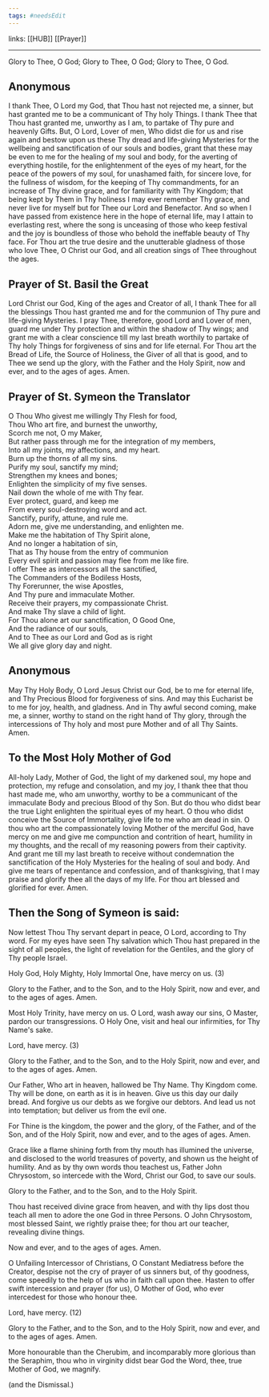 ```yaml
---
tags: #needsEdit 
---
```


links: [[HUB]] [[Prayer]]

---
Glory to Thee, O God; Glory to Thee, O God; Glory to Thee, O God.

## Anonymous

I thank Thee, O Lord my God, that Thou hast not rejected me, a sinner, but hast granted me to be a communicant of Thy holy Things. I thank Thee that Thou hast granted me, unworthy as I am, to partake of Thy pure and heavenly Gifts. But, O Lord, Lover of men, Who didst die for us and rise again and bestow upon us these Thy dread and life-giving Mysteries for the wellbeing and sanctification of our souls and bodies, grant that these may be even to me for the healing of my soul and body, for the averting of everything hostile, for the enlightenment of the eyes of my heart, for the peace of the powers of my soul, for unashamed faith, for sincere love, for the fullness of wisdom, for the keeping of Thy commandments, for an increase of Thy divine grace, and for familiarity with Thy Kingdom; that being kept by Them in Thy holiness I may ever remember Thy grace, and never live for myself but for Thee our Lord and Benefactor. And so when I have passed from existence here in the hope of eternal life, may I attain to everlasting rest, where the song is unceasing of those who keep festival and the joy is boundless of those who behold the ineffable beauty of Thy face. For Thou art the true desire and the unutterable gladness of those who love Thee, O Christ our God, and all creation sings of Thee throughout the ages.

## Prayer of St. Basil the Great

Lord Christ our God, King of the ages and Creator of all, I thank Thee for all the blessings Thou hast granted me and for the communion of Thy pure and life-giving Mysteries. I pray Thee, therefore, good Lord and Lover of men, guard me under Thy protection and within the shadow of Thy wings; and grant me with a clear conscience till my last breath worthily to partake of Thy holy Things for forgiveness of sins and for life eternal. For Thou art the Bread of Life, the Source of Holiness, the Giver of all that is good, and to Thee we send up the glory, with the Father and the Holy Spirit, now and ever, and to the ages of ages. Amen.

## Prayer of St. Symeon the Translator

O Thou Who givest me willingly Thy Flesh for food,  
Thou Who art fire, and burnest the unworthy,  
Scorch me not, O my Maker,  
But rather pass through me for the integration of my members,  
Into all my joints, my affections, and my heart.  
Burn up the thorns of all my sins.  
Purify my soul, sanctify my mind;  
Strengthen my knees and bones;  
Enlighten the simplicity of my five senses.  
Nail down the whole of me with Thy fear.  
Ever protect, guard, and keep me  
From every soul-destroying word and act.  
Sanctify, purify, attune, and rule me.  
Adorn me, give me understanding, and enlighten me.  
Make me the habitation of Thy Spirit alone,  
And no longer a habitation of sin,  
That as Thy house from the entry of communion  
Every evil spirit and passion may flee from me like fire.  
I offer Thee as intercessors all the sanctified,  
The Commanders of the Bodiless Hosts,  
Thy Forerunner, the wise Apostles,  
And Thy pure and immaculate Mother.  
Receive their prayers, my compassionate Christ.  
And make Thy slave a child of light.  
For Thou alone art our sanctification, O Good One,  
And the radiance of our souls,  
And to Thee as our Lord and God as is right  
We all give glory day and night.

## Anonymous

May Thy Holy Body, O Lord Jesus Christ our God, be to me for eternal life, and Thy Precious Blood for forgiveness of sins. And may this Eucharist be to me for joy, health, and gladness. And in Thy awful second coming, make me, a sinner, worthy to stand on the right hand of Thy glory, through the intercessions of Thy holy and most pure Mother and of all Thy Saints. Amen.

## To the Most Holy Mother of God

All-holy Lady, Mother of God, the light of my darkened soul, my hope and protection, my refuge and consolation, and my joy, I thank thee that thou hast made me, who am unworthy, worthy to be a communicant of the immaculate Body and precious Blood of thy Son. But do thou who didst bear the true Light enlighten the spiritual eyes of my heart. O thou who didst conceive the Source of Immortality, give life to me who am dead in sin. O thou who art the compassionately loving Mother of the merciful God, have mercy on me and give me compunction and contrition of heart, humility in my thoughts, and the recall of my reasoning powers from their captivity. And grant me till my last breath to receive without condemnation the sanctification of the Holy Mysteries for the healing of soul and body. And give me tears of repentance and confession, and of thanksgiving, that I may praise and glorify thee all the days of my life. For thou art blessed and glorified for ever. Amen.

## Then the Song of Symeon is said:

Now lettest Thou Thy servant depart in peace, O Lord, according to Thy word. For my eyes have seen Thy salvation which Thou hast prepared in the sight of all peoples, the light of revelation for the Gentiles, and the glory of Thy people Israel.

Holy God, Holy Mighty, Holy Immortal One, have mercy on us. (3)

Glory to the Father, and to the Son, and to the Holy Spirit, now and ever, and to the ages of ages. Amen.

Most Holy Trinity, have mercy on us. O Lord, wash away our sins, O Master, pardon our transgressions. O Holy One, visit and heal our infirmities, for Thy Name's sake.

Lord, have mercy. (3)

Glory to the Father, and to the Son, and to the Holy Spirit, now and ever, and to the ages of ages. Amen.

Our Father, Who art in heaven, hallowed be Thy Name. Thy Kingdom come. Thy will be done, on earth as it is in heaven. Give us this day our daily bread. And forgive us our debts as we forgive our debtors. And lead us not into temptation; but deliver us from the evil one.

For Thine is the kingdom, the power and the glory, of the Father, and of the Son, and of the Holy Spirit, now and ever, and to the ages of ages. Amen.

Grace like a flame shining forth from thy mouth has illumined the universe, and disclosed to the world treasures of poverty, and shown us the height of humility. And as by thy own words thou teachest us, Father John Chrysostom, so intercede with the Word, Christ our God, to save our souls.

Glory to the Father, and to the Son, and to the Holy Spirit.

Thou hast received divine grace from heaven, and with thy lips dost thou teach all men to adore the one God in three Persons. O John Chrysostom, most blessed Saint, we rightly praise thee; for thou art our teacher, revealing divine things.

Now and ever, and to the ages of ages. Amen.

O Unfailing Intercessor of Christians, O Constant Mediatress before the Creator, despise not the cry of prayer of us sinners but, of thy goodness, come speedily to the help of us who in faith call upon thee. Hasten to offer swift intercession and prayer (for us), O Mother of God, who ever intercedest for those who honour thee.

Lord, have mercy. (12)

Glory to the Father, and to the Son, and to the Holy Spirit, now and ever, and to the ages of ages. Amen.

More honourable than the Cherubim, and incomparably more glorious than the Seraphim, thou who in virginity didst bear God the Word, thee, true Mother of God, we magnify.

(and the Dismissal.)
